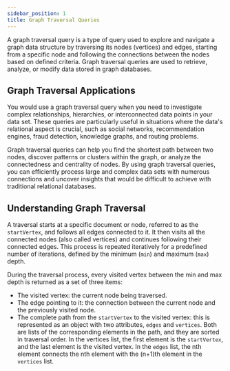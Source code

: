 ```yaml
---
sidebar_position: 1
title: Graph Traversal Queries
---
```


A graph traversal query is a type of query used to explore and navigate a graph data structure by traversing its nodes (vertices) and edges, starting from a specific node and following the connections between the nodes based on defined criteria. Graph traversal queries are used to retrieve, analyze, or modify data stored in graph databases.

## Graph Traversal Applications

You would use a graph traversal query when you need to investigate complex relationships, hierarchies, or interconnected data points in your data set. These queries are particularly useful in situations where the data's relational aspect is crucial, such as social networks, recommendation engines, fraud detection, knowledge graphs, and routing problems.

Graph traversal queries can help you find the shortest path between two nodes, discover patterns or clusters within the graph, or analyze the connectedness and centrality of nodes. By using graph traversal queries, you can efficiently process large and complex data sets with numerous connections and uncover insights that would be difficult to achieve with traditional relational databases.

## Understanding Graph Traversal

A traversal starts at a specific document or node, referred to as the `startVertex`, and follows all edges connected to it. It then visits all the connected nodes (also called vertices) and continues following their connected edges. This process is repeated iteratively for a predefined number of iterations, defined by the minimum (`min`) and maximum (`max`) depth.

During the traversal process, every visited vertex between the min and max depth is returned as a set of three items:

- The visited vertex: the current node being traversed.
- The edge pointing to it: the connection between the current node and the previously visited node.
- The complete path from the `startVertex` to the visited vertex: this is represented as an object with two attributes, `edges` and `vertices`. Both are lists of the corresponding elements in the path, and they are sorted in traversal order. In the vertices list, the first element is the `startVertex`, and the last element is the visited vertex. In the `edges` list, the nth element connects the nth element with the (n+1)th element in the `vertices` list.
